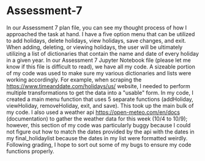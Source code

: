 # Assessment-7
In our Assessment 7 plan file, you can see my thought process of how I approached the task at hand. I have a five option menu that can be utilized to add holidays, delete holidays, view holidays, save changes, and exit. When adding, deleting, or viewing holidays, the user will be ultimately utilizing a list of dictionaries that contain the name and date of every holiday in a given year. 
In our Assessment 7 Jupyter Notebook file (please let me know if this file is difficult to read), we have all my code. A sizeable portion of my code was used to make sure my various dictionaries and lists were working accordingly. For example, when scraping the https://www.timeanddate.com/holidays/us/ website, I needed to perform multiple transformations to get the data into a "usable" form. In my code, I created a main menu function that uses 5 separate functions (addHoliday, viewHoliday, removeHoliday, exit, and save). This took up the main bulk of my code. I also used a weather api https://open-meteo.com/en/docs (documentation) to gather the weather data for this week (10/4 to 10/9); however, this section of my code was particularly buggy because I could not figure out how to match the dates provided by the api with the dates in my final_holidaylist because the dates in my list were formatted weirdly.
Following grading, I hope to sort out some of my bugs to ensure my code functions properly.
